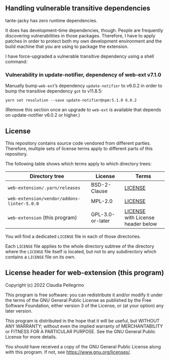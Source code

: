 ## Handling vulnerable transitive dependencies

tante-jacky has zero runtime dependencies.

It does has development-time dependencies, though. People are
frequently discovering vulnerabilities in those packages.
Therefore, I have to apply patches in order to protect both my own
development environment and the build machine that you are using to
package the extension.

I have force-upgraded a vulnerable transitive dependency using a
shell command:
<!--
I have force-upgraded vulnerable transitive dependencies using shell commands. The dependencies need to be upgraded in the given order.
-->

### Vulnerability in update-notifier, dependency of web-ext v7.1.0

Manually bump `web-ext`’s dependency `update-notifier` to v6.0.2
in order to bump the transitive dependency `got` to v11.8.5:

```shell
yarn set resolution --save update-notifier@npm:5.1.0 6.0.2
```

(Remove this section once an upgrade to `web-ext` is available
that depends on update-notifier v6.0.2 or higher.)

## License

This repository contains source code vendored from different parties.
Therefore, multiple sets of license terms apply to different parts of this repository.

The following table shows which terms apply to which directory trees:

| Directory tree | License | Terms |
|---|---|---|
| `web-extension/.yarn/releases` | BSD-2-Clause | [LICENSE](./.yarn/releases/LICENSE) |
| `web-extension/vendor/addons-linter-5.0.0` | MPL-2.0 | [LICENSE](./vendor/addons-linter-5.0.0/LICENSE) |
| `web-extension` (this program) | GPL-3.0-or-later | [LICENSE](./LICENSE)<br>with License header below |

You will find a dedicated `LICENSE` file in each of those directories.

Each `LICENSE` file applies to the whole directory subtree of the directory where the `LICENSE` file itself is located, but not to any subdirectory which contains a `LICENSE` file on its own.

## License header for web-extension (this program)

Copyright (c) 2022 Claudia Pellegrino

This program is free software: you can redistribute it and/or modify it under the terms of the GNU General Public License as published by the Free Software Foundation, either version 3 of the License, or (at your option) any later version.

This program is distributed in the hope that it will be useful, but WITHOUT ANY WARRANTY; without even the implied warranty of MERCHANTABILITY or FITNESS FOR A PARTICULAR PURPOSE. See the GNU General Public License for more details.

You should have received a copy of the GNU General Public License along with this program. If not, see https://www.gnu.org/licenses/.
